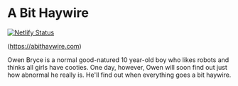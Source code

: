 # A Bit Haywire

[![Netlify Status](https://api.netlify.com/api/v1/badges/0bcb675f-676b-401f-9172-e7881c33dc46/deploy-status)](https://app.netlify.com/sites/friendly-cray-186f65/deploys)

(https://abithaywire.com)

Owen Bryce is a normal good-natured 10 year-old boy who likes robots and thinks all girls have cooties. One day, however, Owen will soon find out just how abnormal he really is. He'll find out when everything goes a bit haywire.